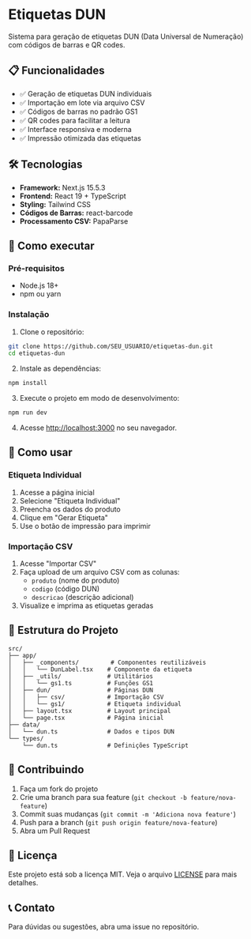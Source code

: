 # Etiquetas DUN

Sistema para geração de etiquetas DUN (Data Universal de Numeração) com códigos de barras e QR codes.

## 📋 Funcionalidades

- ✅ Geração de etiquetas DUN individuais
- ✅ Importação em lote via arquivo CSV
- ✅ Códigos de barras no padrão GS1
- ✅ QR codes para facilitar a leitura
- ✅ Interface responsiva e moderna
- ✅ Impressão otimizada das etiquetas

## 🛠️ Tecnologias

- **Framework:** Next.js 15.5.3
- **Frontend:** React 19 + TypeScript
- **Styling:** Tailwind CSS
- **Códigos de Barras:** react-barcode
- **Processamento CSV:** PapaParse

## 🚀 Como executar

### Pré-requisitos

- Node.js 18+
- npm ou yarn

### Instalação

1. Clone o repositório:

```bash
git clone https://github.com/SEU_USUARIO/etiquetas-dun.git
cd etiquetas-dun
```

2. Instale as dependências:

```bash
npm install
```

3. Execute o projeto em modo de desenvolvimento:

```bash
npm run dev
```

4. Acesse [http://localhost:3000](http://localhost:3000) no seu navegador.

## 📖 Como usar

### Etiqueta Individual

1. Acesse a página inicial
2. Selecione "Etiqueta Individual"
3. Preencha os dados do produto
4. Clique em "Gerar Etiqueta"
5. Use o botão de impressão para imprimir

### Importação CSV

1. Acesse "Importar CSV"
2. Faça upload de um arquivo CSV com as colunas:
   - `produto` (nome do produto)
   - `codigo` (código DUN)
   - `descricao` (descrição adicional)
3. Visualize e imprima as etiquetas geradas

## 📁 Estrutura do Projeto

```
src/
├── app/
│   ├── _components/         # Componentes reutilizáveis
│   │   └── DunLabel.tsx    # Componente da etiqueta
│   ├── _utils/             # Utilitários
│   │   └── gs1.ts          # Funções GS1
│   ├── dun/                # Páginas DUN
│   │   ├── csv/            # Importação CSV
│   │   └── gs1/            # Etiqueta individual
│   ├── layout.tsx          # Layout principal
│   └── page.tsx            # Página inicial
├── data/
│   └── dun.ts              # Dados e tipos DUN
└── types/
    └── dun.ts              # Definições TypeScript
```

## 🤝 Contribuindo

1. Faça um fork do projeto
2. Crie uma branch para sua feature (`git checkout -b feature/nova-feature`)
3. Commit suas mudanças (`git commit -m 'Adiciona nova feature'`)
4. Push para a branch (`git push origin feature/nova-feature`)
5. Abra um Pull Request

## 📄 Licença

Este projeto está sob a licença MIT. Veja o arquivo [LICENSE](LICENSE) para mais detalhes.

## 📞 Contato

Para dúvidas ou sugestões, abra uma issue no repositório.
